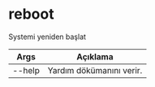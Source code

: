 # reboot
Systemi yeniden başlat

| Args | Açıklama |
| -------- | -------- |
| --help | Yardım dökümanını verir. |